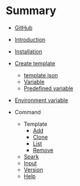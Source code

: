 # Summary

* [GitHub](https://github.com/flintbox/Flint)


* [Introduction](readme.md)
* [Installation](installation.md)
* [Create template](create-template.md)
  * [template.json](template-json.md)
  * [Variable](variable.md)
  * [Predefined variable](predefined-variable.md)
* [Environment variable](environment-variable.md)
* Command
  * Template
    * [Add](template-add.md)
    * [Clone](template-clone.md)
    * [List](template-list.md)
    * [Remove](template-remove.md)
  * [Spark](spark.md)
  * [Input](input.md)
  * [Version](version.md)
  * [Help](help.md)
